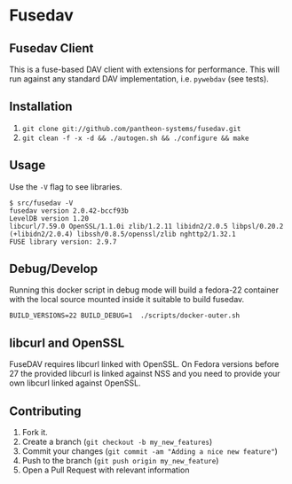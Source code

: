 Fusedav
=======

Fusedav Client
--------------

This is a fuse-based DAV client with extensions for performance.
This will run against any standard DAV implementation, i.e.
`pywebdav` (see tests).

Installation
------------

1. ```git clone git://github.com/pantheon-systems/fusedav.git```
2. ```git clean -f -x -d && ./autogen.sh && ./configure && make```

Usage
-----

Use the ```-V``` flag to see libraries.
```
$ src/fusedav -V
fusedav version 2.0.42-bccf93b
LevelDB version 1.20
libcurl/7.59.0 OpenSSL/1.1.0i zlib/1.2.11 libidn2/2.0.5 libpsl/0.20.2 (+libidn2/2.0.4) libssh/0.8.5/openssl/zlib nghttp2/1.32.1
FUSE library version: 2.9.7
```

Debug/Develop
-----
Running this docker script in debug mode will build a fedora-22 container with the local source mounted inside it suitable to build fusedav.
```
BUILD_VERSIONS=22 BUILD_DEBUG=1  ./scripts/docker-outer.sh
```

libcurl and OpenSSL
-------------------

FuseDAV requires libcurl linked with OpenSSL. On Fedora versions before 27 the
provided libcurl is linked against NSS and you need to provide your own libcurl
linked against OpenSSL.

Contributing
------------

1. Fork it.
2. Create a branch (`git checkout -b my_new_features`)
3. Commit your changes (`git commit -am "Adding a nice new feature"`)
4. Push to the branch (`git push origin my_new_feature`)
5. Open a Pull Request with relevant information
